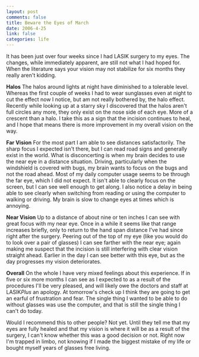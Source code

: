```yaml
--- 
layout: post
comments: false
title: Beware the Eyes of March
date: 2006-4-25
link: false
categories: life
---
```

It has been just over four weeks since I had LASIK surgery to my eyes. The changes, while immediately apparent, are still not what I had hoped for. When the literature says your vision may not stabilize for six months they really aren't kidding.

<strong>Halos</strong>
The halos around lights at night have diminished to a tolerable level. Whereas the first couple of weeks I had to wear sunglasses even at night to cut the effect now I notice, but am not really bothered by, the halo effect. Recently while looking up at a starry sky I discovered that the halos aren't full circles any more, they only exist on the nose side of each eye. More of a crescent than a halo. I take this as a sign that the incision continues to heal, and I hope that means there is more improvement in my overall vision on the way.

<strong>Far Vision</strong>
For the most part I am able to see distances satisfactorily. The sharp focus I expected isn't there, but I can read road signs and generally exist in the world. What is disconcerting is when my brain decides to use the near eye in a distance situation. Driving, particularly when the windshield is covered with bugs, my brain wants to focus on the bugs and not the road ahead. Most of my daily computer usage seems to be through the far eye, which I did not expect. It isn't able to clearly focus on the screen, but I can see well enough to get along. I also notice a delay in being able to see clearly when switching from reading or using the computer to walking or driving. My brain is slow to change eyes at times which is annoying.

<strong>Near Vision</strong>
Up to a distance of about nine or ten inches I can see with great focus with my near eye. Once in a while it seems like that range increases briefly, only to return to the hand span distance I've had since right after the surgery. Peering out of the top of my eye (like you would do to look over a pair of glasses) I can see farther with the near eye; again making me suspect that the incision is still interfering with clear vision straight ahead. Earlier in the day I can see better with this eye, but as the day progresses my vision deteriorates.

<strong>Overall</strong>
On the whole I have very mixed feelings about this experience. If in five or six more months I can see as I expected to as a result of the procedures I'll be very pleased, and will likely owe the doctors and staff at LASIK<em>Plus</em> an apology. At tomorrow's check up I think they are going to get an earful of frustration and fear. The single thing I wanted to be able to do without glasses was use the computer, and that is still the single thing I can't do today.

Would I recommend this to other people? Not yet. Until they tell me that my eyes are fully healed and that my vision is where it will be as a result of the surgery, I can't know whether this was a good decision or not. Right now I'm trapped in limbo, not knowing if I made the biggest mistake of my life or bought myself years of glasses free living.
